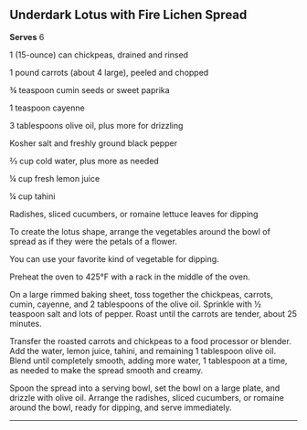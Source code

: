 ﻿## Underdark Lotus with Fire Lichen Spread

**Serves** 6

1 (15-ounce) can chickpeas, drained and rinsed

1 pound carrots (about 4 large), peeled and chopped

¾ teaspoon cumin seeds or sweet paprika

1 teaspoon cayenne

3 tablespoons olive oil, plus more for drizzling

Kosher salt and freshly ground black pepper

⅔ cup cold water, plus more as needed

¼ cup fresh lemon juice

¼ cup tahini

Radishes, sliced cucumbers, or romaine lettuce leaves for dipping

To create the lotus shape, arrange the vegetables around the bowl of spread as if they were the petals of a flower.

You can use your favorite kind of vegetable for dipping.

Preheat the oven to 425°F with a rack in the middle of the oven.

On a large rimmed baking sheet, toss together the chickpeas, carrots, cumin, cayenne, and 2 tablespoons of the olive oil. Sprinkle with ½ teaspoon salt and lots of pepper. Roast until the carrots are tender, about 25 minutes.

Transfer the roasted carrots and chickpeas to a food processor or blender. Add the water, lemon juice, tahini, and remaining 1 tablespoon olive oil. Blend until completely smooth, adding more water, 1 tablespoon at a time, as needed to make the spread smooth and creamy.

Spoon the spread into a serving bowl, set the bowl on a large plate, and drizzle with olive oil. Arrange the radishes, sliced cucumbers, or romaine around the bowl, ready for dipping, and serve immediately.

---


